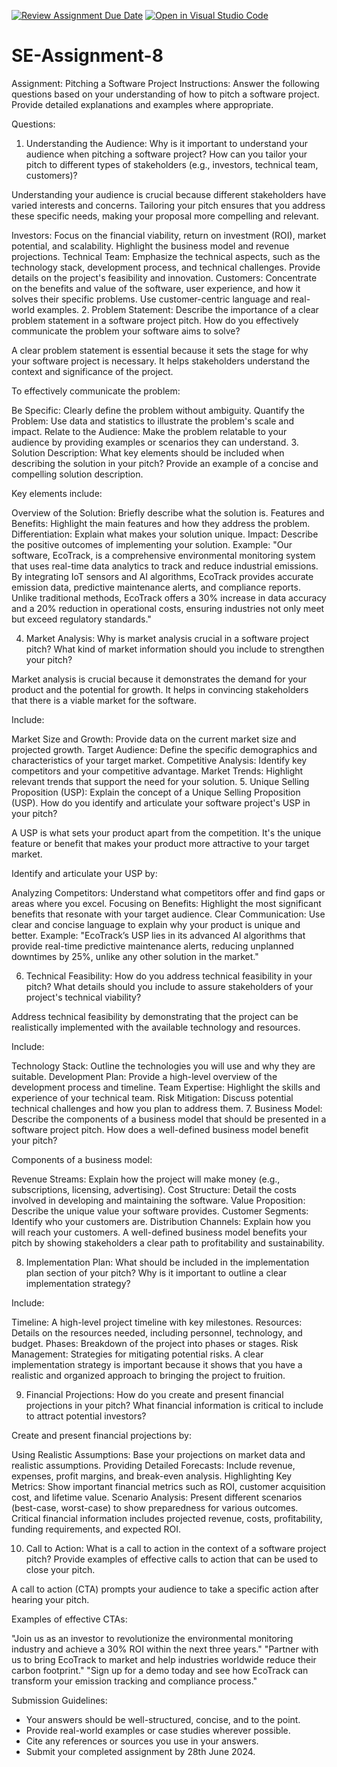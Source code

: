 [![Review Assignment Due Date](https://classroom.github.com/assets/deadline-readme-button-22041afd0340ce965d47ae6ef1cefeee28c7c493a6346c4f15d667ab976d596c.svg)](https://classroom.github.com/a/4bgukiqw)
[![Open in Visual Studio Code](https://classroom.github.com/assets/open-in-vscode-2e0aaae1b6195c2367325f4f02e2d04e9abb55f0b24a779b69b11b9e10269abc.svg)](https://classroom.github.com/online_ide?assignment_repo_id=15405364&assignment_repo_type=AssignmentRepo)
# SE-Assignment-8
 Assignment: Pitching a Software Project
 Instructions:
Answer the following questions based on your understanding of how to pitch a software project. Provide detailed explanations and examples where appropriate.

 Questions:

1. Understanding the Audience:
Why is it important to understand your audience when pitching a software project? How can you tailor your pitch to different types of stakeholders (e.g., investors, technical team, customers)?

Understanding your audience is crucial because different stakeholders have varied interests and concerns. Tailoring your pitch ensures that you address these specific needs, making your proposal more compelling and relevant.

Investors: Focus on the financial viability, return on investment (ROI), market potential, and scalability. Highlight the business model and revenue projections.
Technical Team: Emphasize the technical aspects, such as the technology stack, development process, and technical challenges. Provide details on the project's feasibility and innovation.
Customers: Concentrate on the benefits and value of the software, user experience, and how it solves their specific problems. Use customer-centric language and real-world examples.
2. Problem Statement:
Describe the importance of a clear problem statement in a software project pitch. How do you effectively communicate the problem your software aims to solve?

A clear problem statement is essential because it sets the stage for why your software project is necessary. It helps stakeholders understand the context and significance of the project.

To effectively communicate the problem:

Be Specific: Clearly define the problem without ambiguity.
Quantify the Problem: Use data and statistics to illustrate the problem's scale and impact.
Relate to the Audience: Make the problem relatable to your audience by providing examples or scenarios they can understand.
3. Solution Description:
What key elements should be included when describing the solution in your pitch? Provide an example of a concise and compelling solution description.

Key elements include:

Overview of the Solution: Briefly describe what the solution is.
Features and Benefits: Highlight the main features and how they address the problem.
Differentiation: Explain what makes your solution unique.
Impact: Describe the positive outcomes of implementing your solution.
Example:
"Our software, EcoTrack, is a comprehensive environmental monitoring system that uses real-time data analytics to track and reduce industrial emissions. By integrating IoT sensors and AI algorithms, EcoTrack provides accurate emission data, predictive maintenance alerts, and compliance reports. Unlike traditional methods, EcoTrack offers a 30% increase in data accuracy and a 20% reduction in operational costs, ensuring industries not only meet but exceed regulatory standards."

4. Market Analysis:
Why is market analysis crucial in a software project pitch? What kind of market information should you include to strengthen your pitch?

Market analysis is crucial because it demonstrates the demand for your product and the potential for growth. It helps in convincing stakeholders that there is a viable market for the software.

Include:

Market Size and Growth: Provide data on the current market size and projected growth.
Target Audience: Define the specific demographics and characteristics of your target market.
Competitive Analysis: Identify key competitors and your competitive advantage.
Market Trends: Highlight relevant trends that support the need for your solution.
5. Unique Selling Proposition (USP):
Explain the concept of a Unique Selling Proposition (USP). How do you identify and articulate your software project's USP in your pitch?

A USP is what sets your product apart from the competition. It's the unique feature or benefit that makes your product more attractive to your target market.

Identify and articulate your USP by:

Analyzing Competitors: Understand what competitors offer and find gaps or areas where you excel.
Focusing on Benefits: Highlight the most significant benefits that resonate with your target audience.
Clear Communication: Use clear and concise language to explain why your product is unique and better.
Example:
"EcoTrack’s USP lies in its advanced AI algorithms that provide real-time predictive maintenance alerts, reducing unplanned downtimes by 25%, unlike any other solution in the market."

6. Technical Feasibility:
How do you address technical feasibility in your pitch? What details should you include to assure stakeholders of your project's technical viability?

Address technical feasibility by demonstrating that the project can be realistically implemented with the available technology and resources.

Include:

Technology Stack: Outline the technologies you will use and why they are suitable.
Development Plan: Provide a high-level overview of the development process and timeline.
Team Expertise: Highlight the skills and experience of your technical team.
Risk Mitigation: Discuss potential technical challenges and how you plan to address them.
7. Business Model:
Describe the components of a business model that should be presented in a software project pitch. How does a well-defined business model benefit your pitch?

Components of a business model:

Revenue Streams: Explain how the project will make money (e.g., subscriptions, licensing, advertising).
Cost Structure: Detail the costs involved in developing and maintaining the software.
Value Proposition: Describe the unique value your software provides.
Customer Segments: Identify who your customers are.
Distribution Channels: Explain how you will reach your customers.
A well-defined business model benefits your pitch by showing stakeholders a clear path to profitability and sustainability.

8. Implementation Plan:
What should be included in the implementation plan section of your pitch? Why is it important to outline a clear implementation strategy?

Include:

Timeline: A high-level project timeline with key milestones.
Resources: Details on the resources needed, including personnel, technology, and budget.
Phases: Breakdown of the project into phases or stages.
Risk Management: Strategies for mitigating potential risks.
A clear implementation strategy is important because it shows that you have a realistic and organized approach to bringing the project to fruition.

9. Financial Projections:
How do you create and present financial projections in your pitch? What financial information is critical to include to attract potential investors?

Create and present financial projections by:

Using Realistic Assumptions: Base your projections on market data and realistic assumptions.
Providing Detailed Forecasts: Include revenue, expenses, profit margins, and break-even analysis.
Highlighting Key Metrics: Show important financial metrics such as ROI, customer acquisition cost, and lifetime value.
Scenario Analysis: Present different scenarios (best-case, worst-case) to show preparedness for various outcomes.
Critical financial information includes projected revenue, costs, profitability, funding requirements, and expected ROI.

10. Call to Action:
What is a call to action in the context of a software project pitch? Provide examples of effective calls to action that can be used to close your pitch.

A call to action (CTA) prompts your audience to take a specific action after hearing your pitch.

Examples of effective CTAs:

"Join us as an investor to revolutionize the environmental monitoring industry and achieve a 30% ROI within the next three years."
"Partner with us to bring EcoTrack to market and help industries worldwide reduce their carbon footprint."
"Sign up for a demo today and see how EcoTrack can transform your emission tracking and compliance process."

 Submission Guidelines:
- Your answers should be well-structured, concise, and to the point.
- Provide real-world examples or case studies wherever possible.
- Cite any references or sources you use in your answers.
- Submit your completed assignment by 28th June 2024.


